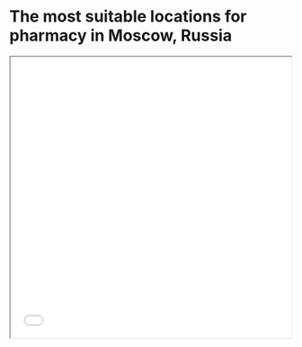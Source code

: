 # The most suitable locations for pharmacy in Moscow, Russia
<iframe src="map.html" height="500" width="500"></iframe>
